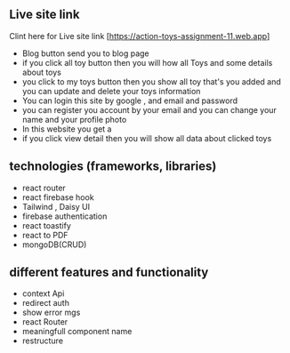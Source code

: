 ## Live site link

Clint here for Live site link [https://action-toys-assignment-11.web.app]

- Blog button send you to blog page
- if you click all toy button then you will how all Toys and some details about toys
- you click to my toys button then you show all toy that's you added and you can update and delete your toys information
- You can login this site by google , and email and password
- you can register you account by your email and you can change your name and your profile photo
- In this website you get a
- if you click view detail then you will show all data about clicked toys

## technologies (frameworks, libraries)

- react router
- react firebase hook
- Tailwind , Daisy UI
- firebase authentication
- react toastify
- react to PDF
- mongoDB(CRUD)

## different features and functionality

- context Api
- redirect auth
- show error mgs
- react Router
- meaningfull component name
- restructure
